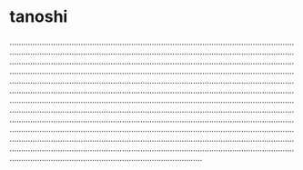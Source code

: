 # tanoshi

....................................................................................................................................................................................................................................................................................................................................................................................................................................................................................................................................................................................................................................................................................................................................................................................................................................................................................................................................................................................................................................................................................................................................................................................................................................................................................................................................................................................................................................................................................................................................................................................................................................